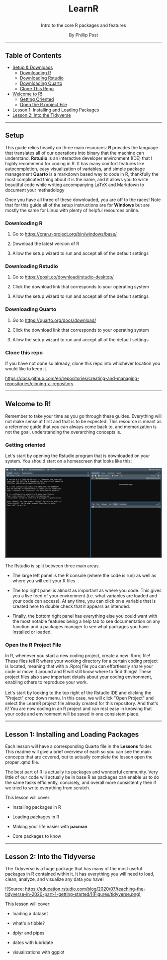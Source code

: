 <h1 align="center";>

LearnR

</h1>

<p align="center";>
Intro to the core R packages and features
</p>

<p align="center";>
By Phillip Post
</p>

------------------------------------------------------------------------

## Table of Contents

-   [Setup & Downloads](#setup)
    -   [Downloading R](#downloading-r)
    -   [Downloading Rstudio](#downloading-rstudio)
    -   [Downloading Quarto](#downloading-quarto)
    -   [Clone This Repo](#downloading-quarto)
-   [Welcome to R!](#clone-this-repo)
    -   [Getting Oriented](#getting-oriented)
    -   [Open the R project File](#open-the-r-project-file)
-   [Lesson 1: Installing and Loading Packages](#lesson-1-installing-and-loading-packages)
-   [Lesson 2: Into the Tidyverse](#lesson-2-into-the-tidyverse)

------------------------------------------------------------------------

## Setup 

This guide relies heavily on three main resources: **R** provides the language that translates all of our operations into binary that the machine can understand. **Rstudio** is an interactive developer environment (IDE) that I highly recommend for coding in R. It has many comfort features like autocompletion, easy visualization of variables, and simple package management **Quarto** is a markdown based way to code in R, thankfully the most complicated thing about it is the name, and it allows you to write beautiful code while writing accompanying LaTeX and Markdown to document your methadology

Once you have all three of these downloaded, you are off to the races! Note that for this guide all of the setup instructions are for **Windows** but are mostly the same for Linux with plenty of helpful resources online.

### Downloading R 

1.  Go to <https://cran.r-project.org/bin/windows/base/>

2.  Download the latest version of R

3.  Allow the setup wizard to run and accept all of the default settings

### Downloading Rstudio 

1.  Go to <https://posit.co/download/rstudio-desktop/>

2.  Click the download link that corresponds to your operating system

3.  Allow the setup wizard to run and accept all of the default settings

### Downloading Quarto 

1.  Go to <https://quarto.org/docs/download/>

2.  Click the download link that corresponds to your operating system

3.  Allow the setup wizard to run and accept all of the default settings

### Clone this repo 

If you have not done so already, clone this repo into whichever location you would like to keep it.

<https://docs.github.com/en/repositories/creating-and-managing-repositories/cloning-a-repository>

------------------------------------------------------------------------

## Welcome to R!

Remember to take your time as you go through these guides. Everything will not make sense at first and that is to be expected. This resource is meant as a reference guide that you can always come back to, and memorization is not the goal, understanding the overarching concepts is.

### Getting oriented 

Let's start by opening the Rstudio program that is downloaded on your system. You should start on a homescreen that looks like this:

![](Figures/Orientation.png)

The Rstudio is split between three main areas.

-   The large left panel is the R console (where the code is run) as well as where you will edit your R files

-   The top right panel is almost as important as where you code. This gives you a live feed of your environment (i.e. what variables are loaded and your code can access). At any time, you can click on a variable that is created here to double check that it appears as intended.

-   Finally, the bottom right panel has everything else you could want with the most notable features being a help tab to see documentation on any function and a packages manager to see what packages you have installed or loaded.

### Open the R Project File 

In R, whenever you start a new coding project, create a new .Rproj file! These files tell R where your working directory for a certain coding project is located, meaning that with a .Rproj file you can effortlessly share your code or move it around and R will still know where to find things! These project files also save important details about your coding environment, enabling others to reproduce your work.\
\
Let's start by looking to the top right of the Rstudio IDE and clicking the "Project" drop down menu. In this case, we will click "Open Project" and select the LearnR project file already created for this repository. And that's it! You are now coding in an R project and can rest easy in knowing that your code and environment will be saved in one consistent place.

------------------------------------------------------------------------

## Lesson 1: Installing and Loading Packages

Each lesson will have a corresponding Quarto file in the **Lessons** folder. This readme will give a brief overview of each so you can see the main concepts that are covered, but to actually complete the lesson open the proper .qmd file.

The best part of R is actually its packages and wonderful community. Very little of our code will actually be in base R as packages can enable us to do the same tasks efficiently, concisely, and overall more consistently then if we tried to write everything from scratch.

This lesson will cover:

-   Installing packages in R

-   Loading packages in R

-   Making your life easier with **pacman**

-   Core packages to know

------------------------------------------------------------------------

## Lesson 2: Into the Tidyverse

The Tidyverse is a huge package that has many of the most useful packages in R contained within it. It has everything you will need to load, clean, analyze, and visualize any data you have!

![Source: https://education.rstudio.com/blog/2020/07/teaching-the-tidyverse-in-2020-part-1-getting-started/](Figures/tidyverse.png)

This lesson will cover:

-   loading a dataset

-   what's a tibble?

-   dplyr and pipes

-   dates with lubridate

-   visualizations with ggplot
